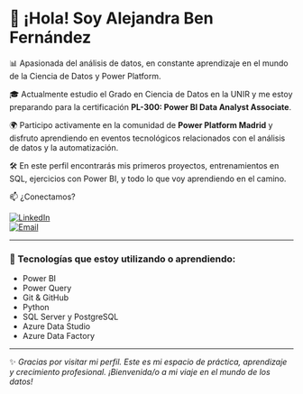 # 👋 ¡Hola! Soy Alejandra Ben Fernández

📊 Apasionada del análisis de datos, en constante aprendizaje en el mundo de la Ciencia de Datos y Power Platform.

🎓 Actualmente estudio el Grado en Ciencia de Datos en la UNIR y me estoy preparando para la certificación **PL-300: Power BI Data Analyst Associate**.

🌍 Participo activamente en la comunidad de **Power Platform Madrid** y disfruto aprendiendo en eventos tecnológicos relacionados con el análisis de datos y la automatización.

🛠️ En este perfil encontrarás mis primeros proyectos, entrenamientos en SQL, ejercicios con Power BI, y todo lo que voy aprendiendo en el camino.

📫 ¿Conectamos?

[![LinkedIn](https://img.shields.io/badge/LinkedIn-Alejandra%20Ben%20Fernández-blue?logo=linkedin)](https://www.linkedin.com/in/alejandrabenfernnandez-data-analyst/)  
[![Email](https://img.shields.io/badge/Email-aben@kinault.com-blue?logo=gmail)](mailto:aben@kinault.com)

---

### 🧰 Tecnologías que estoy utilizando o aprendiendo:

- Power BI 
- Power Query
- Git & GitHub
- Python 
- SQL Server y PostgreSQL
- Azure Data Studio
- Azure Data Factory 

---

✨ *Gracias por visitar mi perfil. Este es mi espacio de práctica, aprendizaje y crecimiento profesional. ¡Bienvenida/o a mi viaje en el mundo de los datos!*


